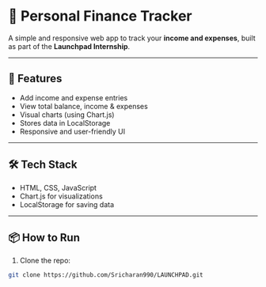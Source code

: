 # 💸 Personal Finance Tracker

A simple and responsive web app to track your **income and expenses**, built as part of the **Launchpad Internship**.

---

## 🚀 Features

- Add income and expense entries
- View total balance, income & expenses
- Visual charts (using Chart.js)
- Stores data in LocalStorage
- Responsive and user-friendly UI

---

## 🛠 Tech Stack

- HTML, CSS, JavaScript
- Chart.js for visualizations
- LocalStorage for saving data

---

## 📦 How to Run

1. Clone the repo:

```bash
git clone https://github.com/Sricharan990/LAUNCHPAD.git
